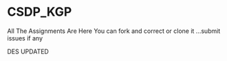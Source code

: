 # CSDP_KGP
All The Assignments Are Here You can fork and correct or clone it ...submit issues if any

DES UPDATED
